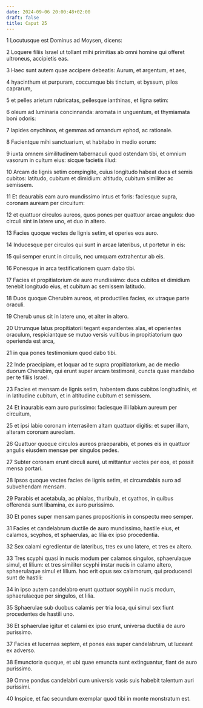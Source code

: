 ```yaml
---
date: 2024-09-06 20:00:48+02:00
draft: false
title: Caput 25
---
```





1 Locutusque est Dominus ad Moysen, dicens:

2 Loquere filiis Israel ut tollant mihi primitias ab omni homine qui offeret ultroneus, accipietis eas.

3 Haec sunt autem quae accipere debeatis: Aurum, et argentum, et aes,

4 hyacinthum et purpuram, coccumque bis tinctum, et byssum, pilos caprarum,

5 et pelles arietum rubricatas, pellesque ianthinas, et ligna setim:

6 oleum ad luminaria concinnanda: aromata in unguentum, et thymiamata boni odoris:

7 lapides onychinos, et gemmas ad ornandum ephod, ac rationale.

8 Facientque mihi sanctuarium, et habitabo in medio eorum:

9 iuxta omnem similitudinem tabernaculi quod ostendam tibi, et omnium vasorum in cultum eius: sicque facietis illud:

10 Arcam de lignis setim compingite, cuius longitudo habeat duos et semis cubitos: latitudo, cubitum et dimidium: altitudo, cubitum similiter ac semissem.

11 Et deaurabis eam auro mundissimo intus et foris: faciesque supra, coronam auream per circuitum:

12 et quattuor circulos aureos, quos pones per quattuor arcae angulos: duo circuli sint in latere uno, et duo in altero.

13 Facies quoque vectes de lignis setim, et operies eos auro.

14 Inducesque per circulos qui sunt in arcae lateribus, ut portetur in eis:

15 qui semper erunt in circulis, nec umquam extrahentur ab eis.

16 Ponesque in arca testificationem quam dabo tibi.

17 Facies et propitiatorium de auro mundissimo: duos cubitos et dimidium tenebit longitudo eius, et cubitum ac semissem latitudo.

18 Duos quoque Cherubim aureos, et productiles facies, ex utraque parte oraculi.

19 Cherub unus sit in latere uno, et alter in altero.

20 Utrumque latus propitiatorii tegant expandentes alas, et operientes oraculum, respiciantque se mutuo versis vultibus in propitiatorium quo operienda est arca,

21 in qua pones testimonium quod dabo tibi.

22 Inde praecipiam, et loquar ad te supra propitiatorium, ac de medio duorum Cherubim, qui erunt super arcam testimonii, cuncta quae mandabo per te filiis Israel.

23 Facies et mensam de lignis setim, habentem duos cubitos longitudinis, et in latitudine cubitum, et in altitudine cubitum et semissem.

24 Et inaurabis eam auro purissimo: faciesque illi labium aureum per circuitum,

25 et ipsi labio coronam interrasilem altam quattuor digitis: et super illam, alteram coronam aureolam.

26 Quattuor quoque circulos aureos praeparabis, et pones eis in quattuor angulis eiusdem mensae per singulos pedes.

27 Subter coronam erunt circuli aurei, ut mittantur vectes per eos, et possit mensa portari.

28 Ipsos quoque vectes facies de lignis setim, et circumdabis auro ad subvehendam mensam.

29 Parabis et acetabula, ac phialas, thuribula, et cyathos, in quibus offerenda sunt libamina, ex auro purissimo.

30 Et pones super mensam panes propositionis in conspectu meo semper.

31 Facies et candelabrum ductile de auro mundissimo, hastile eius, et calamos, scyphos, et sphaerulas, ac lilia ex ipso procedentia.

32 Sex calami egredientur de lateribus, tres ex uno latere, et tres ex altero.

33 Tres scyphi quasi in nucis modum per calamos singulos, sphaerulaque simul, et lilium: et tres similiter scyphi instar nucis in calamo altero, sphaerulaque simul et lilium. hoc erit opus sex calamorum, qui producendi sunt de hastili:

34 in ipso autem candelabro erunt quattuor scyphi in nucis modum, sphaerulaeque per singulos, et lilia.

35 Sphaerulae sub duobus calamis per tria loca, qui simul sex fiunt procedentes de hastili uno.

36 Et sphaerulae igitur et calami ex ipso erunt, universa ductilia de auro purissimo.

37 Facies et lucernas septem, et pones eas super candelabrum, ut luceant ex adverso.

38 Emunctoria quoque, et ubi quae emuncta sunt extinguantur, fiant de auro purissimo.

39 Omne pondus candelabri cum universis vasis suis habebit talentum auri purissimi.

40 Inspice, et fac secundum exemplar quod tibi in monte monstratum est.

